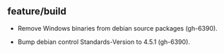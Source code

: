 ## feature/build

* Remove Windows binaries from debian source packages (gh-6390).

* Bump debian control Standards-Version to 4.5.1 (gh-6390).
